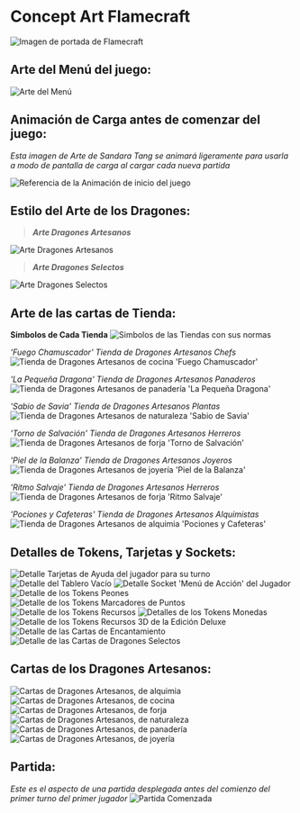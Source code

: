 # **Concept Art Flamecraft**

<img src="../images/flamecraft_portada.jpg" alt="Imagen de portada de Flamecraft">


## Arte del Menú del juego:

<img src="../images/Menu.jpg" alt="Arte del Menú">


## Animación de Carga antes de comenzar del juego:
*Esta imagen de Arte de Sandara Tang se animará ligeramente para usarla a modo de pantalla de carga al cargar cada nueva partida*

<img src="../images/IntroducciónDelJuego.jpg" alt="Referencia de la Animación de inicio del juego">


## Estilo del Arte de los Dragones:
> ***Arte Dragones Artesanos***
<img src="../images/ArtDragonesArtesanos.jpg" alt="Arte Dragones Artesanos">

> ***Arte Dragones Selectos***
<img src="../images/ArtDragonesSelectos.jpg" alt="Arte Dragones Selectos">


## Arte de las cartas de Tienda:

**Simbolos de Cada Tienda**
<img src="../images/Tiendas_Simbolos.JPG" alt="Simbolos de las Tiendas con sus normas">

*'Fuego Chamuscador' Tienda de Dragones Artesanos Chefs*
<img src="../images/Tienda_FuegoChamuscador.jpg" alt="Tienda de Dragones Artesanos de cocina 'Fuego Chamuscador'">

*'La Pequeña Dragona' Tienda de Dragones Artesanos Panaderos*
<img src="../images/Tienda_LaPequeñaDragona.jpg" alt="Tienda de Dragones Artesanos de panadería 'La Pequeña Dragona'">

*'Sabio de Savia' Tienda de Dragones Artesanos Plantas*
<img src="../images/Tienda_SabioDeSavia.jpg" alt="Tienda de Dragones Artesanos de naturaleza 'Sabio de Savia'">

*'Torno de Salvación' Tienda de Dragones Artesanos Herreros*
<img src="../images/Tienda_TornodeSalvación.jpg" alt="Tienda de Dragones Artesanos de forja 'Torno de Salvación'">

*'Piel de la Balanza' Tienda de Dragones Artesanos Joyeros*
<img src="../images/Tienda_PielDeLaBalanza.jpg" alt="Tienda de Dragones Artesanos de joyería 'Piel de la Balanza'">

*'Ritmo Salvaje' Tienda de Dragones Artesanos Herreros*
<img src="../images/Tienda_RitmoSalvaje.jpg" alt="Tienda de Dragones Artesanos de forja 'Ritmo Salvaje'">

*'Pociones y Cafeteras' Tienda de Dragones Artesanos Alquimistas*
<img src="../images/Tienda_PocionesYCafeteras.jpg" alt="Tienda de Dragones Artesanos de alquimia 'Pociones y Cafeteras'">


## Detalles de Tokens, Tarjetas y Sockets:

<img src="../images/FlamecraftTarjetasDeAyuda.jpg" alt="Detalle Tarjetas de Ayuda del jugador para su turno">

<img src="../images/FlamecraftTablero.jpg" alt="Detalle del Tablero Vacío">

<img src="../images/FlamecraftSockets.jpg" alt="Detalle Socket 'Menú de Acción' del Jugador">

<img src="../images/FlamecraftPeones.jpg" alt="Detalle de los Tokens Peones">

<img src="../images/FlamecraftMarcadoresPuntos.jpg" alt="Detalle de los Tokens Marcadores de Puntos">

<img src="../images/FlamecraftRecursos.jpg" alt="Detalle de los Tokens Recursos">

<img src="../images/FlamecraftMonedas.jpg" alt="Detalles de los Tokens Monedas">

<img src="../images/Tokens3D.jpg" alt="Detalle de los Tokens Recursos 3D de la Edición Deluxe">

<img src="../images/FlamecraftEncantamientos.jpg" alt="Detalle de las Cartas de Encantamiento">

<img src="../images/FlamecraftDragonesSelectos.jpg" alt="Detalle de las Cartas de Dragones Selectos">


## Cartas de los Dragones Artesanos:

<img src="../images/DragonesAlquimista.jpg" alt="Cartas de Dragones Artesanos, de alquimia">

<img src="../images/DragonesBarbacoa.jpg" alt="Cartas de Dragones Artesanos, de cocina">

<img src="../images/DragonesForja.jpg" alt="Cartas de Dragones Artesanos, de forja">

<img src="../images/DragonesHoja.jpg" alt="Cartas de Dragones Artesanos, de naturaleza">

<img src="../images/DragonesPanadero.jpg" alt="Cartas de Dragones Artesanos, de panadería">

<img src="../images/DragonesJoya.jpg" alt="Cartas de Dragones Artesanos, de joyería">


## Partida:

*Este es el aspecto de una partida desplegada antes del comienzo del primer turno del primer jugador*
<img src="../images/PartidaPreparada.jpg" alt="Partida Comenzada">